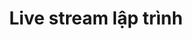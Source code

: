 ---
layout: tag
title: Live stream lập trình
excerpt: Các video live stream về lập trình
permalink: /tags/live-stream-lap-trinh
tag_name: live-stream-lap-trinh
---
